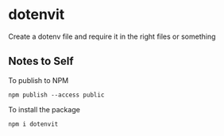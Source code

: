 # dotenvit
Create a dotenv file and require it in the right files or something

## Notes to Self

To publish to NPM
```
npm publish --access public
```

To install the package
```
npm i dotenvit
```